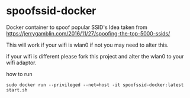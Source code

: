 # spoofssid-docker
Docker container to spoof popular SSID's
Idea taken from https://jerrygamblin.com/2016/11/27/spoofing-the-top-5000-ssids/

This will work if your wifi is wlan0 if not you may need to alter this.

if your wifi is different please fork this project and alter the wlan0 to your wifi adaptor.

how to run

```
sudo docker run --privileged --net=host -it spoofssid-docker:latest start.sh
```

